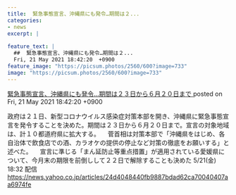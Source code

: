 ```yaml
---
title:  緊急事態宣言、沖縄県にも発令…期間は２...
categories:
- news
excerpt: |
  
feature_text: |
  ##  緊急事態宣言、沖縄県にも発令…期間は２...
  Fri, 21 May 2021 18:42:20  +0900
feature_image: "https://picsum.photos/2560/600?image=733"
image: "https://picsum.photos/2560/600?image=733"
---
```


[ 緊急事態宣言、沖縄県にも発令…期間は２３日から６月２０日まで  ](https://asahi.5ch.net/test/read.cgi/newsplus/1621590140/)
posted on Fri, 21 May 2021 18:42:20  +0900

<!--more-->

政府は２１日、新型コロナウイルス感染症対策本部を開き、沖縄県に緊急事態宣言を発令することを決めた。期間は２３日から６月２０日まで。宣言の対象地域は、計１０都道府県に拡大する。 　菅首相は対策本部で「沖縄県をはじめ、各自治体で飲食店での酒、カラオケの提供の停止など対策の徹底をお願いする」と述べた。 　宣言に準じる「まん延防止等重点措置」が適用されている愛媛県について、今月末の期限を前倒しして２２日で解除することも決めた 5/21(金) 18:32 配信 https://news.yahoo.co.jp/articles/24d4048440fb9887bdad62ca70040407aa6974fe
